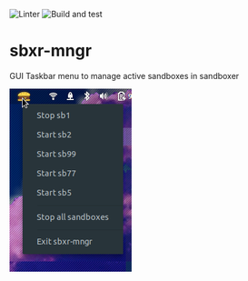 ![Linter](https://github.com/albertonoys/sbxr-mngr/workflows/Linter/badge.svg) ![Build and test](https://github.com/albertonoys/sbxr-mngr/workflows/Build%20and%20test/badge.svg)
# sbxr-mngr
GUI Taskbar menu to manage active sandboxes in sandboxer

![sbxr-mngr](icons/sbxr-mngr_menu.png)